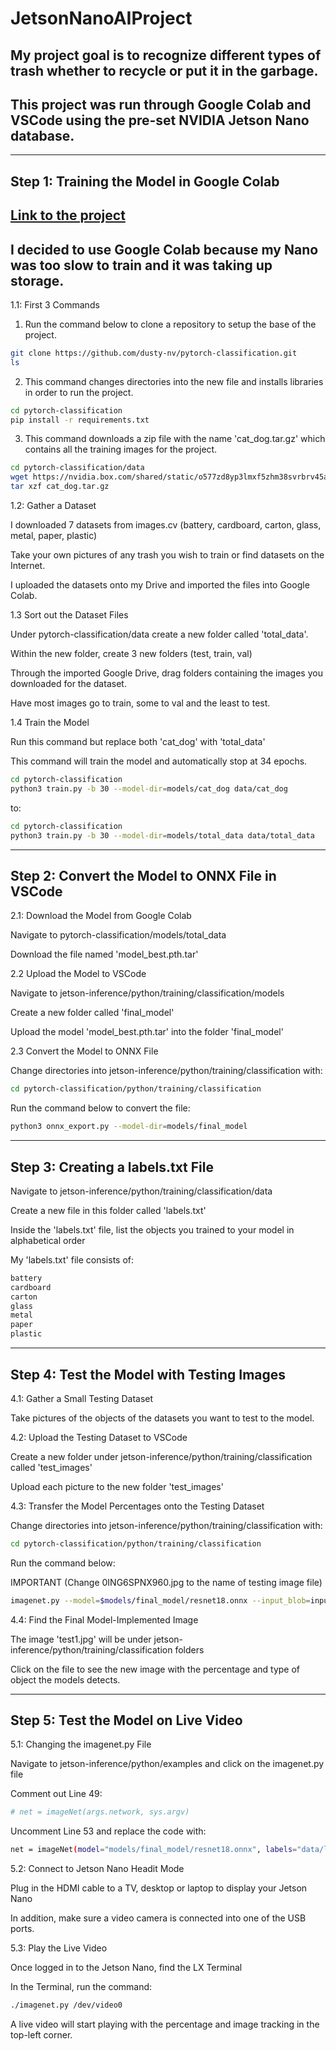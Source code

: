 # JetsonNanoAIProject
## My project goal is to recognize different types of trash whether to recycle or put it in the garbage.
## This project was run through Google Colab and VSCode using the pre-set NVIDIA Jetson Nano database.
---

## Step 1: Training the Model in Google Colab

## [Link to the project](https://colab.research.google.com/gist/Charlotteec/d625a314ed1ea177e632c210e06c8b28/train_model_backup.ipynb)

## I decided to use Google Colab because my Nano was too slow to train and it was taking up storage.

1.1: First 3 Commands

1. Run the command below to clone a repository to setup the base of the project.
   
```bash
git clone https://github.com/dusty-nv/pytorch-classification.git
ls
```
2. This command changes directories into the new file and installs libraries in order to run the project.
   
```bash
cd pytorch-classification
pip install -r requirements.txt
```

3. This command downloads a zip file with the name 'cat_dog.tar.gz' which contains all the training images for the project.

```bash
cd pytorch-classification/data
wget https://nvidia.box.com/shared/static/o577zd8yp3lmxf5zhm38svrbrv45am3y.gz -O cat_dog.tar.gz
tar xzf cat_dog.tar.gz
```

1.2: Gather a Dataset

I downloaded 7 datasets from images.cv (battery, cardboard, carton, glass, metal, paper, plastic)

Take your own pictures of any trash you wish to train or find datasets on the Internet.

I uploaded the datasets onto my Drive and imported the files into Google Colab.

1.3 Sort out the Dataset Files

Under pytorch-classification/data create a new folder called 'total_data'.

Within the new folder, create 3 new folders (test, train, val)

Through the imported Google Drive, drag folders containing the images you downloaded for the dataset.

Have most images go to train, some to val and the least to test.

1.4 Train the Model

Run this command but replace both 'cat_dog' with 'total_data'

This command will train the model and automatically stop at 34 epochs.

```bash
cd pytorch-classification
python3 train.py -b 30 --model-dir=models/cat_dog data/cat_dog
```

to:

```bash
cd pytorch-classification
python3 train.py -b 30 --model-dir=models/total_data data/total_data
```
---

## Step 2: Convert the Model to ONNX File in VSCode

2.1: Download the Model from Google Colab

Navigate to pytorch-classification/models/total_data

Download the file named 'model_best.pth.tar'

2.2 Upload the Model to VSCode

Navigate to jetson-inference/python/training/classification/models

Create a new folder called 'final_model'

Upload the model 'model_best.pth.tar' into the folder 'final_model'

2.3 Convert the Model to ONNX File

Change directories into jetson-inference/python/training/classification with:

```bash
cd pytorch-classification/python/training/classification
```

Run the command below to convert the file:

```bash
python3 onnx_export.py --model-dir=models/final_model
```
---

## Step 3: Creating a labels.txt File

Navigate to jetson-inference/python/training/classification/data

Create a new file in this folder called 'labels.txt'

Inside the 'labels.txt' file, list the objects you trained to your model in alphabetical order

My 'labels.txt' file consists of:

```bash
battery
cardboard
carton
glass
metal
paper
plastic
```
---

## Step 4: Test the Model with Testing Images

4.1: Gather a Small Testing Dataset 

Take pictures of the objects of the datasets you want to test to the model.

4.2: Upload the Testing Dataset to VSCode

Create a new folder under jetson-inference/python/training/classification called 'test_images'

Upload each picture to the new folder 'test_images'

4.3: Transfer the Model Percentages onto the Testing Dataset

Change directories into jetson-inference/python/training/classification with:

```bash
cd pytorch-classification/python/training/classification
```

Run the command below:

IMPORTANT (Change 0ING6SPNX960.jpg to the name of testing image file)

```bash
imagenet.py --model=$models/final_model/resnet18.onnx --input_blob=input_0 --output_blob=output_0 --labels=$data/labels.txt $test_images/0ING6SPNX960.jpg test1.jpg
```

4.4: Find the Final Model-Implemented Image

The image 'test1.jpg' will be under jetson-inference/python/training/classification folders

Click on the file to see the new image with the percentage and type of object the models detects.

---

## Step 5: Test the Model on Live Video

5.1: Changing the imagenet.py File

Navigate to jetson-inference/python/examples and click on the imagenet.py file

Comment out Line 49:

```bash
# net = imageNet(args.network, sys.argv)
```

Uncomment Line 53 and replace the code with:

```bash
net = imageNet(model="models/final_model/resnet18.onnx", labels="data/labels.txt", input_blob="input_0", output_blob="output_0")
```

5.2: Connect to Jetson Nano Headit Mode

Plug in the HDMI cable to a TV, desktop or laptop to display your Jetson Nano

In addition, make sure a video camera is connected into one of the USB ports.

5.3: Play the Live Video

Once logged in to the Jetson Nano, find the LX Terminal

In the Terminal, run the command:

```bash
./imagenet.py /dev/video0
```

A live video will start playing with the percentage and image tracking in the top-left corner.
